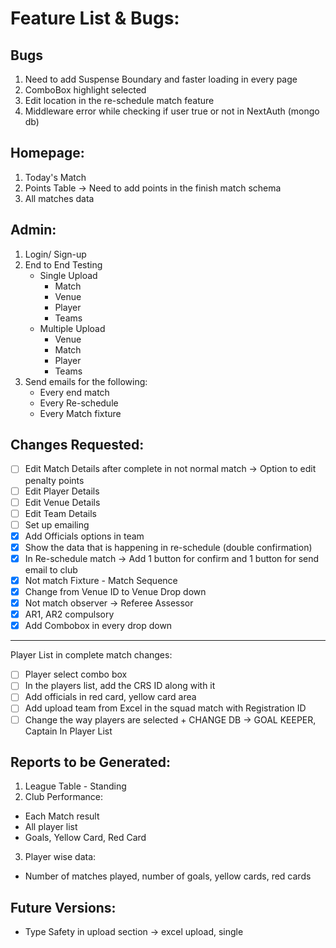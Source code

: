 # Feature List & Bugs:

## Bugs

1. Need to add Suspense Boundary and faster loading in every page
2. ComboBox highlight selected
3. Edit location in the re-schedule match feature
4. Middleware error while checking if user true or not in NextAuth (mongo db)

## Homepage:

1. Today's Match
2. Points Table -> Need to add points in the finish match schema
3. All matches data

## Admin:

1. Login/ Sign-up
2. End to End Testing
   - Single Upload
     - Match
     - Venue
     - Player
     - Teams
   - Multiple Upload
     - Venue
     - Match
     - Player
     - Teams
3. Send emails for the following:
   - Every end match
   - Every Re-schedule
   - Every Match fixture

## Changes Requested:

- [ ] Edit Match Details after complete in not normal match -> Option to edit penalty points
- [ ] Edit Player Details
- [ ] Edit Venue Details
- [ ] Edit Team Details
- [ ] Set up emailing
- [x] Add Officials options in team
- [x] Show the data that is happening in re-schedule (double confirmation)
- [x] In Re-schedule match -> Add 1 button for confirm and 1 button for send email to club
- [x] Not match Fixture - Match Sequence
- [x] Change from Venue ID to Venue Drop down
- [x] Not match observer -> Referee Assessor
- [x] AR1, AR2 compulsory
- [x] Add Combobox in every drop down

---

Player List in complete match changes:

- [ ] Player select combo box
- [ ] In the players list, add the CRS ID along with it
- [ ] Add officials in red card, yellow card area
- [ ] Add upload team from Excel in the squad match with Registration ID
- [ ] Change the way players are selected + CHANGE DB -> GOAL KEEPER, Captain In Player List

## Reports to be Generated:

1. League Table - Standing
2. Club Performance:

- Each Match result
- All player list
- Goals, Yellow Card, Red Card

3. Player wise data:

- Number of matches played, number of goals, yellow cards, red cards

## Future Versions:

- Type Safety in upload section -> excel upload, single
